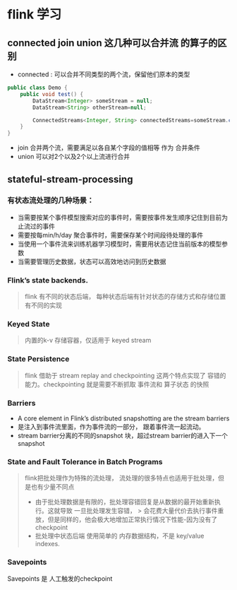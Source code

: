 # flink 学习

## connected join union 这几种可以合并流 的算子的区别

* connected : 可以合并不同类型的两个流，保留他们原本的类型

```java
public class Demo {
    public void test() {
        DataStream<Integer> someStream = null;
        DataStream<String> otherStream=null;

        ConnectedStreams<Integer, String> connectedStreams=someStream.connect(otherStream);
    }
}
```

* join 合并两个流，需要满足以各自某个字段的值相等 作为 合并条件
* union 可以对2个以及2个以上流进行合并

## **stateful-stream-processing**

### 有状态流处理的几种场景：

* 当需要按某个事件模型搜索对应的事件时，需要按事件发生顺序记住到目前为止流过的事件
* 需要按每min/h/day 聚合事件时，需要保存某个时间段待处理的事件
* 当使用一个事件流来训练机器学习模型时，需要用状态记住当前版本的模型参数
* 当需要管理历史数据，状态可以高效地访问到历史数据

### Flink’s state backends.

> flink 有不同的状态后端， 每种状态后端有针对状态的存储方式和存储位置有不同的实现
>

### Keyed State

> 内置的k-v 存储容器，仅适用于 keyed stream
>

### State Persistence

> flink 借助于 stream replay and checkpointing 这两个特点实现了 容错的能力。checkpointing 就是需要不断抓取
> 事件流和 算子状态 的快照
>

### Barriers

* A core element in Flink’s distributed snapshotting are the stream barriers
* 是注入到事件流里面，作为事件流的一部分， 跟着事件流一起流动。
* stream barrier分离的不同的snapshot 块，超过stream barrier的进入下一个snapshot

### State and Fault Tolerance in Batch Programs

> flink把批处理作为特殊的流处理， 流处理的很多特点也适用于批处理，但是也有少量不同点
> * 由于批处理数据是有限的，批处理容错回复是从数据的最开始重新执行。这就导致 一旦批处理发生容错，
    > 会花费大量代价去执行事件重放，但是同样的，他会极大地增加正常执行情况下性能-因为没有了checkpoint
> * 批处理中状态后端 使用简单的 内存数据结构，不是 key/value indexes.
>

### Savepoints

Savepoints 是 人工触发的checkpoint

